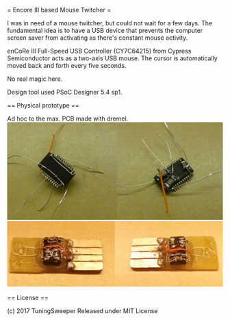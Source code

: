 = Encore III based Mouse Twitcher =

I was in need of a mouse twitcher, but could not wait for a few days. The fundamental idea is to have a USB device that prevents the computer screen saver from activating as there's constant mouse activity.

enCoRe III Full-Speed USB Controller (CY7C64215) from Cypress Semiconductor acts as a two-axis USB mouse. The cursor is automatically moved back and forth every five seconds.

No real magic here.

Design tool used PSoC Designer 5.4 sp1.

== Physical prototype ==

Ad hoc to the max. PCB made with dremel.
![Mouse Jiggler in the making](images/MouseJiggler-inTheMaking.jpg?raw=true "Mouse Jiggler in the making")
![Final Mouse Jiggler](images/MouseJiggler-final.jpg?raw=true "Final Mouse Jiggler")

== License ==

(c) 2017 TuningSweeper
Released under MIT License


